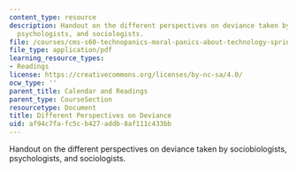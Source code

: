 ```yaml
---
content_type: resource
description: Handout on the different perspectives on deviance taken by sociobiologists,
  psychologists, and sociologists.
file: /courses/cms-s60-technopanics-moral-panics-about-technology-spring-2013/af94c7fafc5cb427addb8af111c433bb_MITCMS_S60S13_DevTheories.pdf
file_type: application/pdf
learning_resource_types:
- Readings
license: https://creativecommons.org/licenses/by-nc-sa/4.0/
ocw_type: ''
parent_title: Calendar and Readings
parent_type: CourseSection
resourcetype: Document
title: Different Perspectives on Deviance
uid: af94c7fa-fc5c-b427-addb-8af111c433bb
---
```

Handout on the different perspectives on deviance taken by sociobiologists, psychologists, and sociologists.